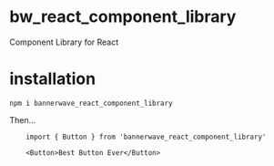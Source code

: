 # bw_react_component_library

Component Library for React

# installation

`npm i bannerwave_react_component_library`

Then...

```
    import { Button } from 'bannerwave_react_component_library'

    <Button>Best Button Ever</Button>

```